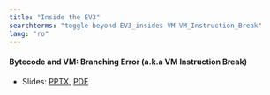 ```yaml
---
title: "Inside the EV3"
searchterms: "toggle beyond EV3_insides VM VM_Instruction_Break"
lang: "ro"
---
```

<h4>Bytecode and VM: Branching Error (a.k.a VM Instruction Break)</h4>

  <ul>

 <li class="ng-binding">Slides:
 <a href="ProgrammingLessons/beyond/BranchingError (rom).pptx">PPTX</a>,
 <a href="ProgrammingLessons/beyond/BranchingError (rom).pdf">PDF</a>
 </li>
 </ul>

